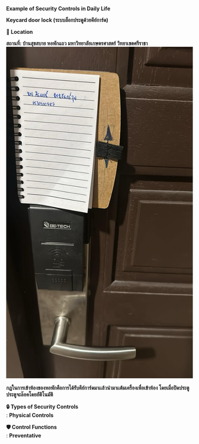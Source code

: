 **Example of Security Controls in Daily Life**

**Keycard door lock (ระบบล็อกประตูด้วยคีย์การ์ด)**

**📍 Location**

**สถานที่: บ้านสุขสบาย หอพักแถว มหาวิทยาลัยเกษตรศาสตร์ วิทยาเขตศรีราชา**
![keycard](Mypic/keycarddoorlock.jpg)


**กฏในการเข้าห้องของหอพักคือการได้รับคีย์การ์ดมาเเล้วนำมาเเต้มเครื่องเพื่อเข้าห้อง โดยเมื่อปิดประตูประตูจะล๊อคโดยอัติโนมัติ**

**🔒 Types of Security Controls**  
: **Physical Controls**

**🛡️ Control Functions**  
: **Preventative**
